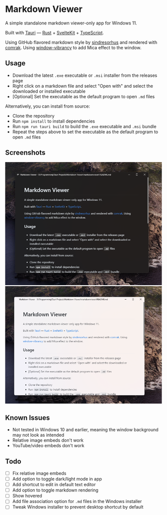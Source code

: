 # Markdown Viewer

A simple standalone markdown viewer-only app for Windows 11.

Built with [Tauri](https://tauri.app/) — [Rust](https://www.rust-lang.org) + [SvelteKit](https://kit.svelte.dev/) + [TypeScript](https://www.typescriptlang.org/).

Using GitHub flavored markdown style by [sindresorhus](https://github.com/sindresorhus/generate-github-markdown-css) and rendered with [comrak](https://github.com/kivikakk/comrak). Using [window-vibrancy](https://github.com/tauri-apps/window-vibrancy) to add Mica effect to the window.

## Usage

- Download the latest `.exe` executable or `.msi` installer from the releases page
- Right click on a markdown file and select "Open with" and select the downloaded or installed executable
- [Optional] Set the executable as the default program to open `.md` files

Alternatively, you can install from source:

- Clone the repository
- Run `npm install` to install dependencies
- Run `npm run tauri build` to build the `.exe` executable and `.msi` bundle
- Repeat the steps above to set the executable as the default program to open `.md` files

## Screenshots

![screenshot of this readme](pics/image.png)
![screenshot of this readme in lightmode](pics/image2.png)

## Known Issues

- Not tested in Windows 10 and earlier, meaning the window background may not look as intended
- Relative image embeds don't work
- YouTube/video embeds don't work

## Todo

- [ ] Fix relative image embeds
- [ ] Add option to toggle dark/light mode in app
- [ ] Add shortcut to edit in default text editor
- [ ] Add option to toggle markdown rendering
- [ ] Show hovered
- [ ] Add file association option for `.md` files in the Windows installer
- [ ] Tweak Windows installer to prevent desktop shortcut by default